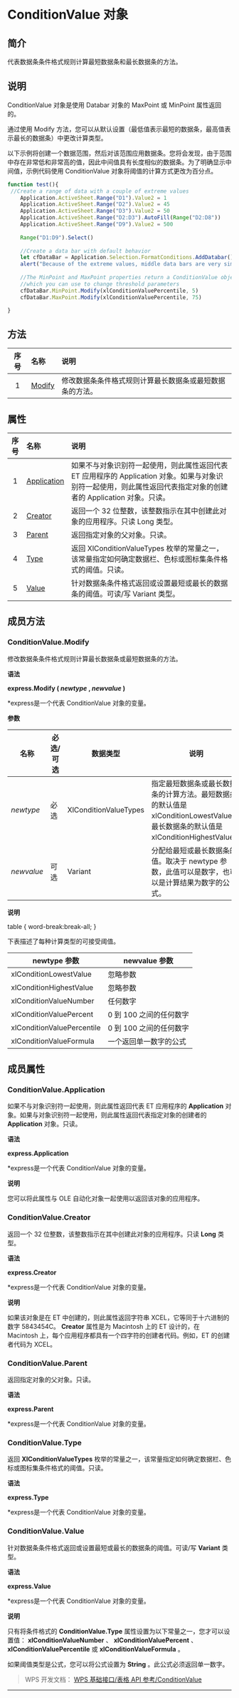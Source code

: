# ConditionValue 对象

## 简介

代表数据条条件格式规则计算最短数据条和最长数据条的方法。

## 说明

ConditionValue 对象是使用 Databar 对象的 MaxPoint 或 MinPoint 属性返回的。

通过使用 Modify 方法，您可以从默认设置（最低值表示最短的数据条，最高值表示最长的数据条）中更改计算类型。

以下示例将创建一个数据范围，然后对该范围应用数据条。您将会发现，由于范围中存在非常低和非常高的值，因此中间值具有长度相似的数据条。为了明确显示中间值，示例代码使用 ConditionValue 对象将阈值的计算方式更改为百分点。

``` JavaScript
function test(){
 //Create a range of data with a couple of extreme values
    Application.ActiveSheet.Range("D1").Value2 = 1
    Application.ActiveSheet.Range("D2").Value2 = 45
    Application.ActiveSheet.Range("D3").Value2 = 50
    Application.ActiveSheet.Range("D2:D3").AutoFill(Range("D2:D8"))
    Application.ActiveSheet.Range("D9").Value2 = 500
    
    Range("D1:D9").Select()
        
    //Create a data bar with default behavior
    let cfDataBar = Application.Selection.FormatConditions.AddDatabar()
    alert("Because of the extreme values, middle data bars are very similar")
    
    //The MinPoint and MaxPoint properties return a ConditionValue object
    //which you can use to change threshold parameters
    cfDataBar.MinPoint.Modify(xlConditionValuePercentile, 5)
    cfDataBar.MaxPoint.Modify(xlConditionValuePercentile, 75)

}
```

## 方法

| 序号 | 名称                             | 说明                                                     |
|:----:|:---------------------------------|:---------------------------------------------------------|
|  1   | [Modify](#ConditionValue.Modify) | 修改数据条条件格式规则计算最长数据条或最短数据条的方法。 |

## 属性

| 序号 | 名称                                       | 说明                                                                                                                                                               |
|:----:|:-------------------------------------------|:-------------------------------------------------------------------------------------------------------------------------------------------------------------------|
|  1   | [Application](#ConditionValue.Application) | 如果不与对象识别符一起使用，则此属性返回代表 ET 应用程序的 Application 对象。如果与对象识别符一起使用，则此属性返回代表指定对象的创建者的 Application 对象。只读。 |
|  2   | [Creator](#ConditionValue.Creator)         | 返回一个 32 位整数，该整数指示在其中创建此对象的应用程序。只读 Long 类型。                                                                                         |
|  3   | [Parent](#ConditionValue.Parent)           | 返回指定对象的父对象。只读。                                                                                                                                       |
|  4   | [Type](#ConditionValue.Type)               | 返回 XlConditionValueTypes 枚举的常量之一，该常量指定如何确定数据栏、色标或图标集条件格式的阈值。只读。                                                            |
|  5   | [Value](#ConditionValue.Value)             | 针对数据条条件格式返回或设置最短或最长的数据条的阈值。可读/写 Variant 类型。                                                                                       |

## 成员方法

### ConditionValue.Modify

修改数据条条件格式规则计算最长数据条或最短数据条的方法。

**语法**

**express.Modify ( *newtype* , *newvalue* )**

\*express是一个代表 ConditionValue 对象的变量。

**参数**

| 名称       | 必选/可选 | 数据类型              | 说明                                                                                                                              |
|------------|-----------|-----------------------|-----------------------------------------------------------------------------------------------------------------------------------|
| *newtype*  | 必选      | XlConditionValueTypes | 指定最短数据条或最长数据条的计算方法。最短数据条的默认值是 xlConditionLowestValue；最长数据条的默认值是 xlConditionHighestValue。 |
| *newvalue* | 可选      | Variant               | 分配给最短或最长数据条的值。取决于 newtype 参数，此值可以是数字，也可以是计算结果为数字的公式。                                   |

**说明**

table { word-break:break-all; }

下表描述了每种计算类型的可接受阈值。

| newtype 参数               | newvalue 参数           |
|----------------------------|-------------------------|
| xlConditionLowestValue     | 忽略参数                |
| xlConditionHighestValue    | 忽略参数                |
| xlConditionValueNumber     | 任何数字                |
| xlConditionValuePercent    | 0 到 100 之间的任何数字 |
| xlConditionValuePercentile | 0 到 100 之间的任何数字 |
| xlConditionValueFormula    | 一个返回单一数字的公式  |

## 成员属性

### ConditionValue.Application

如果不与对象识别符一起使用，则此属性返回代表 ET 应用程序的 **Application** 对象。如果与对象识别符一起使用，则此属性返回代表指定对象的创建者的 **Application** 对象。只读。

**语法**

**express.Application**

\*express是一个代表 ConditionValue 对象的变量。

**说明**

您可以将此属性与 OLE 自动化对象一起使用以返回该对象的应用程序。

### ConditionValue.Creator

返回一个 32 位整数，该整数指示在其中创建此对象的应用程序。只读 **Long** 类型。

**语法**

**express.Creator**

\*express是一个代表 ConditionValue 对象的变量。

**说明**

如果该对象是在 ET 中创建的，则此属性返回字符串 XCEL，它等同于十六进制的数字 5843454C。 **Creator** 属性是为 Macintosh 上的 ET 设计的，在 Macintosh 上，每个应用程序都具有一个四字符的创建者代码。例如，ET 的创建者代码为 XCEL。

### ConditionValue.Parent

返回指定对象的父对象。只读。

**语法**

**express.Parent**

\*express是一个代表 ConditionValue 对象的变量。

### ConditionValue.Type

返回 **XlConditionValueTypes** 枚举的常量之一，该常量指定如何确定数据栏、色标或图标集条件格式的阈值。只读。

**语法**

**express.Type**

\*express是一个代表 ConditionValue 对象的变量。

### ConditionValue.Value

针对数据条条件格式返回或设置最短或最长的数据条的阈值。可读/写 **Variant** 类型。

**语法**

**express.Value**

\*express是一个代表 ConditionValue 对象的变量。

**说明**

只有将条件格式的 **ConditionValue.Type** 属性设置为以下常量之一，您才可以设置值： **xlConditionValueNumber** 、 **xlConditionValuePercent** 、 **xlConditionValuePercentile** 或 **xlConditionValueFormula** 。

如果阈值类型是公式，您可以将公式设置为 **String** 。此公式必须返回单一数字。

> WPS 开发文档： [WPS 基础接口/表格 API 参考/ConditionValue](https://qn.cache.wpscdn.cn/encs/doc/office_v19/index.htm)

------------------------------------------------------------------------
